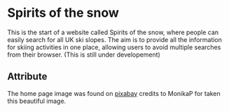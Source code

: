 # **Spirits of the snow**

This is the start of a website called Spirits of the snow, where people can easily search for all UK ski slopes. The aim is to provide all the information for skiing activities in one place, allowing users to avoid multiple searches from their browser. (This is still under developement)

## Attribute

The home page image was found on [pixabay](https://pixabay.com/photos/panorama-to-ski-kitzsteinhorn-2192454/) credits to MonikaP for taken this beautiful image.
